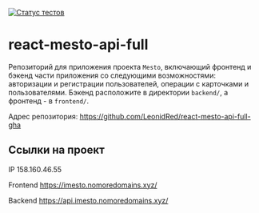 [![Статус тестов](../../actions/workflows/tests.yml/badge.svg)](../../actions/workflows/tests.yml)

# react-mesto-api-full
Репозиторий для приложения проекта `Mesto`, включающий фронтенд и бэкенд части приложения со следующими возможностями: авторизации и регистрации пользователей, операции с карточками и пользователями. Бэкенд расположите в директории `backend/`, а фронтенд - в `frontend/`. 

Адрес репозитория: https://github.com/LeonidRed/react-mesto-api-full-gha

## Ссылки на проект

IP 158.160.46.55

Frontend https://imesto.nomoredomains.xyz/

Backend https://api.imesto.nomoredomains.xyz/
